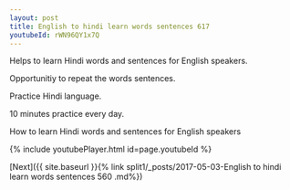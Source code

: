 ```yaml
---
layout: post
title: English to hindi learn words sentences 617 
youtubeId: rWN96QY1x7Q
---
```

 
 
Helps to learn Hindi words and sentences for English speakers.

Opportunitiy to repeat the words sentences. 

Practice Hindi language. 
 
10 minutes practice every day. 
 
How to learn Hindi words and sentences for English speakers 
 
{% include youtubePlayer.html id=page.youtubeId %}
 
 
[Next]({{ site.baseurl }}{% link  split1/_posts/2017-05-03-English to hindi learn words sentences 560 .md%})
 
